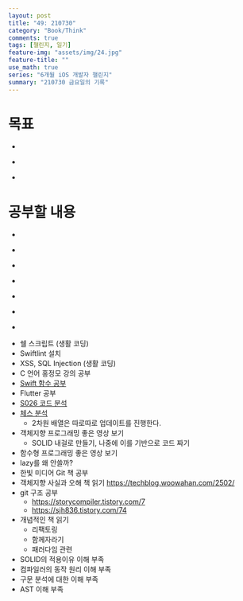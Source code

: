 ```yaml
---
layout: post
title: "49: 210730"
category: "Book/Think"
comments: true
tags: [챌린지, 일기]
feature-img: "assets/img/24.jpg"
feature-title: ""
use_math: true
series: "6개월 iOS 개발자 챌린지"
summary: "210730 금요일의 기록"
---
```





# 목표

* ~~~약먹기~~~
* ~~~flutter~~~
* ~~~dart~~~


# 공부할 내용

* ~~~OSI 7layer 우아한 테크톡~~~
* ~~~커밋 규칙~~~
* ~~~리눅스 파이프~~~
* ~~~리눅스 grep 명령어~~~
* ~~~가상 메모리, 페이징~~~
* ~~~힙 메모리 관리 GC, RC~~~
* ~~~캐시 지역성~~~
* 쉘 스크립트 (생활 코딩)
* Swiftlint 설치
* XSS, SQL Injection (생활 코딩)
* C 언어 홍정모 강의 공부
* [Swift 함수 공부](https://babbab2.tistory.com/category/iOS/Swift?page=3)
* Flutter 공부
* [S026 코드 분석](https://gist.github.com/jeonyeohun/6cb46ff4fdd36956ba8a1d74d6329948)
* [체스 분석](https://gist.github.com/godrm/90f7e87027c6f8cf531633b8ec38be48)
    * 2차원 배열은 따로따로 업데이트를 진행한다.
* 객체지향 프로그래밍 좋은 영상 보기
  * SOLID 내걸로 만들기, 나중에 이를 기반으로 코드 짜기
* 함수형 프로그래밍 좋은 영상 보기
* lazy를 왜 안쓸까?
* 한빛 미디어 Git 책 공부
* 객체지향 사실과 오해 책 읽기 https://techblog.woowahan.com/2502/
* git 구조 공부
  * https://storycompiler.tistory.com/7
  * https://sjh836.tistory.com/74
* 개념적인 책 읽기
  * 리팩토링
  * 함께자라기
  * 패러다임 관련
* SOLID의 적용이유 이해 부족
* 컴파일러의 동작 원리 이해 부족
* 구문 분석에 대한 이해 부족
* AST 이해 부족